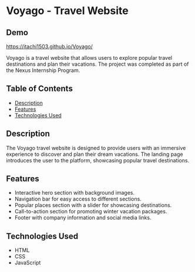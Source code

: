 # Voyago - Travel Website

## Demo
https://itachi1503.github.io/Voyago/


Voyago is a travel website that allows users to explore popular travel destinations and plan their vacations. The project was completed as part of the Nexus Internship Program.

## Table of Contents
- [Description](#description)
- [Features](#features)
- [Technologies Used](#technologies-used)

## Description

The Voyago travel website is designed to provide users with an immersive experience to discover and plan their dream vacations. The landing page introduces the user to the platform, showcasing popular travel destinations.

## Features

- Interactive hero section with background images.
- Navigation bar for easy access to different sections.
- Popular places section with a slider for showcasing destinations.
- Call-to-action section for promoting winter vacation packages.
- Footer with company information and social media links.


## Technologies Used

- HTML
- CSS
- JavaScript



